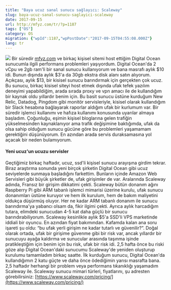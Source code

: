 ```yaml
---
title: "Baya ucuz sanal sunucu sağlayıcı: Scaleway"
slug: baya-ucuz-sanal-sunucu-saglayici-scaleway
date: 2017-09-15
url: http://mfyz.com/tr/?p=1187
tags: ["OS"]
category: OS
migration: {"wpId":1187,"wpPostDate":"2017-09-15T04:55:08.000Z"}
lang: tr
---
```


![](/images/archive/tr/2017/09/C9sskUYW0AA6hPj-278x300.jpg) Bir süredir [mfyz.com](http://mfyz.com) ve birkaç kişisel sitemi host ettiğim Digital Ocean sunucumla ilgili performans problemleri yaşıyordum. Digital Ocean'da 2 vCpu ve 2gb ram'li bir sanal sunucu kullanıyorum ve bana masrafı aylık $10 idi. Bunun dışında aylık $3'a da 30gb ekstra disk alanı satın alıyorum. Açıkçası, aylık $13, bir kisisel sunucu barındırmak için gerçekten çok ucuz. Bu sunucu, birkaç kisisel siteyi host etmek dışında ufak tefek yazılım deneyimi yapabildiğim, arada sırada proxy ve vpn amacı ile de kullandığım bir kaynak oldu yıllardır benim için. Bu basit sunucu üstüne kurduğum New Relic, Datadog, Pingdom gibi monitör servisleriyle, kisisel olarak kullandığım bir Slack hesabına bağlayarak raporlar aldığım ufak bir kurlumum var. Bir süredir işlemci kullanımı ve hafıza kullanımı konusunda uyarılar almaya başladım. Çoğunluğu, eşimin kişisel bloglarına gelen trafiğin yükselmesinden kaynaklanıyor ama trafik değişimine baktığımda, ufak da olsa sahip olduğum sunucu gücüne göre bu problemleri yaşamamam gerektiğini düşünüyorum. En azından arada servis duraksamasına yol açacak bir neden bulamıyorum.

#### Yeni ucuz'un ucuzu servisler

Geçtiğimiz birkaç haftadır, ucuz, ssd'li kişisel sunucu arayışına girdim tekrar. Biraz araştırma sonunda yeni birçok şirketin Digital Ocean gibi ucuz seviyelerde sunmaya başladığını farkettim. Bunların içinde Amazon Web Servisleri gibi büyük şirketler de, ufak girişimler de var. Aralarında Scaleway adında, Fransız bir girişim dikkatimi çekti. Scaleway bütün donanım ağını Raspberry Pi gibi ARM tabanlı işlemci mimarisi üzerine kurulu, ufak sunucu donanımları üstüne kuruyor ve hem ilk kurulum, hem de bakım maliyetini oldukça düşürmüş oluyor. Her ne kadar ARM tabanlı donanım ile sunucu barındırma'ya yabancı olsam da, fikir ilgimi çekti. Ayrıca aylık harcadığım tutara, elimdeki sunucudan 4-5 kat daha güçlü bir sunucu barındırabiliyorum. Scaleway kesinlikle aylık $5'a SSD'li VPS marketinde iddiali bir oyuncu. En azından fiyat bakımından. Kafamda kalan ana soru işareti şu oldu: “bu ufak yerli girişim ne kadar tutarlı ve güvenilir?”. Doğal olarak ortada, ufak bir girişime güvenme gibi bir risk var, ancak yıllardır bir sunucuyu ayağa kaldırma ve sunucular arasında taşınma işinde pratikleştiğim için benim için bu risk, ufak bir risk idi. 2,5 hafta önce bu riski göze alıp Digital Ocean'daki sunucumu Scaleway'de yeniden oluşturup kurulumu tamamladım birkaç saatte. İlk kurduğum sunucu, Digital Ocean'da kullandığımın 2 katu güçte ve daha önce ödediğimin yarısı masrafta bana. 2,5 haftadır herhangi bir problem veya performans tıkanıklığı yaşamadım Scaleway ile. Scaleway sunucu mimari türleri, fiyatlarını, şu adresten görebilirsiniz: [https://www.scaleway.com/pricing/](https://www.scaleway.com/pricing/)